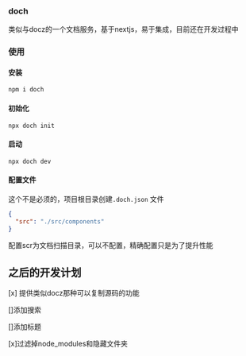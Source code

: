 ### doch
类似与docz的一个文档服务，基于nextjs，易于集成，目前还在开发过程中

### 使用

#### 安装
```
npm i doch
```

#### 初始化
```
npx doch init
```
#### 启动
```
npx doch dev
```

#### 配置文件
这个不是必须的，项目根目录创建`.doch.json` 文件

```json
{
  "src": "./src/components"
}
```
配置scr为文档扫描目录，可以不配置，精确配置只是为了提升性能

## 之后的开发计划
[x] 提供类似docz那种可以复制源码的功能

[]添加搜索

[]添加标题

[x]过滤掉node_modules和隐藏文件夹
